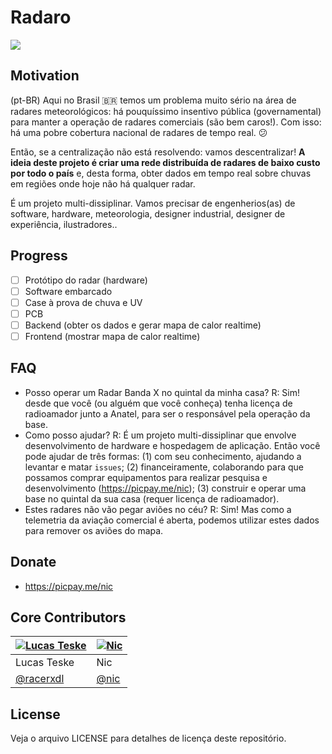 # Radaro
<img src="https://media.giphy.com/media/TlK63EUHXaZjYgjJ9U4/giphy.gif"/>

## Motivation
(pt-BR) Aqui no Brasil 🇧🇷  temos um problema muito sério na área de radares meteorológicos: há pouquíssimo insentivo pública (governamental) para manter a operação de radares comerciais (são bem caros!). Com isso: há uma pobre cobertura nacional de radares de tempo real. 😕

Então, se a centralização não está resolvendo: vamos descentralizar! **A ideia deste projeto é criar uma rede distribuída de radares de baixo custo por todo o país** e, desta forma, obter dados em tempo real sobre chuvas em regiões onde hoje não há qualquer radar.

É um projeto multi-dissiplinar. Vamos precisar de engenherios(as) de software, hardware, meteorologia, designer industrial, designer de experiência, ilustradores..


## Progress
- [ ] Protótipo do radar (hardware)
- [ ] Software embarcado
- [ ] Case à prova de chuva e UV
- [ ] PCB
- [ ] Backend (obter os dados e gerar mapa de calor realtime)
- [ ] Frontend (mostrar mapa de calor realtime)

## FAQ
- Posso operar um Radar Banda X no quintal da minha casa? R: Sim! desde que você (ou alguém que você conheça) tenha licença de radioamador junto a Anatel, para ser o responsável pela operação da base.
- Como posso ajudar? R: É um projeto multi-dissiplinar que envolve desenvolvimento de hardware e hospedagem de aplicação. Então você pode ajudar de três formas: (1) com seu conhecimento, ajudando a levantar e matar `issues`; (2) financeiramente, colaborando para que possamos comprar equipamentos para realizar pesquisa e desenvolvimento (https://picpay.me/nic); (3) construir e operar uma base no quintal da sua casa (requer licença de radioamador).
- Estes radares não vão pegar aviões no céu? R: Sim! Mas como a telemetria da aviação comercial é aberta, podemos utilizar estes dados para remover os aviões do mapa.

## Donate
- https://picpay.me/nic

## Core Contributors

[![Lucas Teske](https://avatars1.githubusercontent.com/u/578310?s=64&v=4)](https://github.com/racerxdl) | [![Nic](https://avatars0.githubusercontent.com/u/66042?s=64&v=4)](https://github.com/nic)
|---|---|
| Lucas Teske | Nic |
| [@racerxdl](https://github.com/racerxdl) | [@nic](https://github.com/nic) |

## License
Veja o arquivo LICENSE para detalhes de licença deste repositório.
